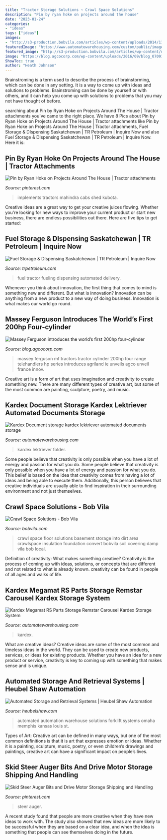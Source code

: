 ```yaml
---
title: "Tractor Storage Solutions ~ Crawl Space Solutions"
description: "Pin by ryan hoke on projects around the house"
date: "2023-01-24"
categories:
- "ideas"
tags: ["ideas"]
images:
- "http://s3-production.bobvila.com/articles/wp-content/uploads/2014/11/unfinished.jpg"
featuredImage: "https://www.automatewarehousing.com/custom/public/images/20100423095501-00773578-edit.jpg"
featured_image: "http://s3-production.bobvila.com/articles/wp-content/uploads/2014/11/unfinished.jpg"
image: "https://blog.agcocorp.com/wp-content/uploads/2016/09/blog_070916_mf6700s-1024x597.jpg"
ShowToc: true
author: "Heath Johnson"
---
```



Brainstroming is a term used to describe the process of brainstorming, which can be done in any setting. It is a way to come up with ideas and solutions to problems. Brainstroming can be done by yourself or with others, and it can help you come up with solutions to problems that you may not have thought of before.

	

		
searching about Pin by Ryan Hoke on Projects Around The House | Tractor attachments you've came to the right place. We have 8 Pics about Pin by Ryan Hoke on Projects Around The House | Tractor attachments like Pin by Ryan Hoke on Projects Around The House | Tractor attachments, Fuel Storage &amp; DIspensing Saskatchewan | TR Petroleum | Inquire Now and also Fuel Storage &amp; DIspensing Saskatchewan | TR Petroleum | Inquire Now. Here it is:
		
    
## Pin By Ryan Hoke On Projects Around The House | Tractor Attachments

<img loading=lazy src="https://i.pinimg.com/originals/8b/dd/a2/8bdda283541b60bd4e3d6bf77c9a2c7e.jpg" onerror="this.onerror=null;this.src='https://tse3.mm.bing.net/th?id=OIP.cF7Bxj1yL9R3Uq9ZJFd-wQHaE0&amp;pid=15.1';" alt="Pin by Ryan Hoke on Projects Around The House | Tractor attachments">

_Source: pinterest.com_

>implements tractors mahindra cabs shed kubota. 

	

Creative ideas are a great way to get your creative juices flowing. Whether you're looking for new ways to improve your current product or start new business, there are endless possibilities out there. Here are five tips to get started:

    
## Fuel Storage &amp; DIspensing Saskatchewan | TR Petroleum | Inquire Now

<img loading=lazy src="https://trpetroleum.com/wp-content/uploads/2020/01/Tractor-Fueling-scaled-e1579531682118-1024x650.jpg" onerror="this.onerror=null;this.src='https://tse1.mm.bing.net/th?id=OIP.CorOxIXF8jCPq3EOwNsRMAHaEs&amp;pid=15.1';" alt="Fuel Storage &amp; DIspensing Saskatchewan | TR Petroleum | Inquire Now">

_Source: trpetroleum.com_

>fuel tractor fueling dispensing automated delivery. 

	

Whenever you think about innovation, the first thing that comes to mind is something new and different. But what is innovation? Innovation can be anything from a new product to a new way of doing business. Innovation is what makes our world go round.

    
## Massey Ferguson Introduces The World’s First 200hp Four-cylinder

<img loading=lazy src="https://blog.agcocorp.com/wp-content/uploads/2016/09/blog_070916_mf6700s-1024x597.jpg" onerror="this.onerror=null;this.src='https://tse1.mm.bing.net/th?id=OIP.a92LyNxtjPbwyw6jkjSvyAHaEU&amp;pid=15.1';" alt="Massey Ferguson introduces the world’s first 200hp four-cylinder">

_Source: blog.agcocorp.com_

>massey ferguson mf tractors tractor cylinder 200hp four range telehandlers hp series introduces agriland ie unveils agco unveil france innov. 

	

Creative art is a form of art that uses imagination and creativity to create something new. There are many different types of creative art, but some of the most common are painting, sculpture, poetry, and music.

    
## Kardex Document Storage Kardex Lektriever Automated Documents Storage

<img loading=lazy src="https://www.automatewarehousing.com/custom/public/images/kardex-lektriever-document-storage-1.png" onerror="this.onerror=null;this.src='https://tse3.mm.bing.net/th?id=OIP.mF_A7aGrasr_lB-7M5eghwHaEc&amp;pid=15.1';" alt="Kardex Document storage kardex lektriever automated documents storage">

_Source: automatewarehousing.com_

>kardex lektriever folder. 

	

Some people believe that creativity is only possible when you have a lot of energy and passion for what you do.
Some people believe that creativity is only possible when you have a lot of energy and passion for what you do. This belief is based on the idea that creativity comes from having a lot of ideas and being able to execute them. Additionally, this person believes that creative individuals are usually able to find inspiration in their surrounding environment and not just themselves.

    
## Crawl Space Solutions - Bob Vila

<img loading=lazy src="http://s3-production.bobvila.com/articles/wp-content/uploads/2014/11/unfinished.jpg" onerror="this.onerror=null;this.src='https://tse4.mm.bing.net/th?id=OIP.fjcjtlBCSIR0FWqXQWmKAwHaFI&amp;pid=15.1';" alt="Crawl Space Solutions - Bob Vila">

_Source: bobvila.com_

>crawl space floor solutions basement storage into dirt area crawlspace insulation foundation convert bobvila soil covering damp vila bob local. 

	

Definition of creativity: What makes something creative?
Creativity is the process of coming up with ideas, solutions, or concepts that are different and not related to what is already known. creativity can be found in people of all ages and walks of life.

    
## Kardex Megamat RS Parts Storage Remstar Carousel Kardex Storage System

<img loading=lazy src="https://www.automatewarehousing.com/custom/public/images/20100423095501-00773578-edit.jpg" onerror="this.onerror=null;this.src='https://tse2.mm.bing.net/th?id=OIP.nmpCjeXc1yhPeRkUNXNmMwHaE7&amp;pid=15.1';" alt="Kardex Megamat RS Parts Storage Remstar Carousel Kardex Storage System">

_Source: automatewarehousing.com_

>kardex. 

	

What are creative ideas?
Creative ideas are some of the most common and timeless ideas in the world. They can be used to create new products, services, or ideas for existing products. Whether you have an idea for a new product or service, creativity is key to coming up with something that makes sense and is unique.

    
## Automated Storage And Retrieval Systems | Heubel Shaw Automation

<img loading=lazy src="https://www.heubelshaw.com/-/media/raymond/1146x509-heroes/1146x509_automation.jpg?h=509&amp;w=1146&amp;la=en&amp;hash=49197978740D7EA4A2E81C5BA6389B792C0B0F7F" onerror="this.onerror=null;this.src='https://tse3.mm.bing.net/th?id=OIP.0rqTAUieitILq4Nm7ARN3AHaDS&amp;pid=15.1';" alt="Automated Storage and Retrieval Systems | Heubel Shaw Automation">

_Source: heubelshaw.com_

>automated automation warehouse solutions forklift systems omaha memphis kansas louis st. 

	

Types of Art:
Creative art can be defined in many ways, but one of the most common definitions is that it is art that expresses emotion or ideas. Whether it is a painting, sculpture, music, poetry, or even children’s drawings and paintings, creative art can have a significant impact on people’s lives.

    
## Skid Steer Auger Bits And Drive Motor Storage Shipping And Handling

<img loading=lazy src="https://i.pinimg.com/736x/db/7e/fe/db7efee9c02ea4b641c4e6f5c6b5fdcf.jpg" onerror="this.onerror=null;this.src='https://tse1.mm.bing.net/th?id=OIP.qhDtJHLO4loZwgqpsDXreAAAAA&amp;pid=15.1';" alt="Skid Steer Auger Bits and Drive Motor Storage Shipping and Handling">

_Source: pinterest.com_

>steer auger. 

	

A recent study found that people are more creative when they have new ideas to work with. The study also showed that new ideas are more likely to be successful when they are based on a clear idea, and when the idea is something that people can see themselves doing in the future.

